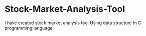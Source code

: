# Stock-Market-Analysis-Tool
I have created stock market analysis tool.Using data structure In C programming language.
